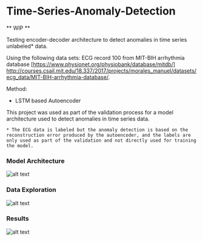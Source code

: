 # Time-Series-Anomaly-Detection

** WIP **

Testing encoder-decoder architecture to detect anomalies in time series unlabeled* data.

Using the following data sets: ECG record 100 from MIT-BIH arrhythmia database [https://www.physionet.org/physiobank/database/mitdb/] http://courses.csail.mit.edu/18.337/2017/projects/morales_manuel/datasets/ecg_data/MIT-BIH-arrhythmia-database/.

Method:
  - LSTM based Autoencoder
  
This project was used as part of the validation process for a model architecture used to detect anomalies in time series data.

```* The ECG data is labeled but the anomaly detection is based on the reconstruction error produced by the autoencoder, and the labels are only used as part of the validation and not directly used for training the model.```

### Model Architecture
![alt text](https://github.com/Mysjkin/Time-Series-Anomaly-Detection/blob/master/output/figures/lstm-model-1.png)

### Data Exploration
![alt text](https://github.com/Mysjkin/Time-Series-Anomaly-Detection/blob/master/output/figures/data_and_anomalies.png)

### Results
![alt text](https://github.com/Mysjkin/Time-Series-Anomaly-Detection/blob/master/output/figures/actual_predicted.png)
